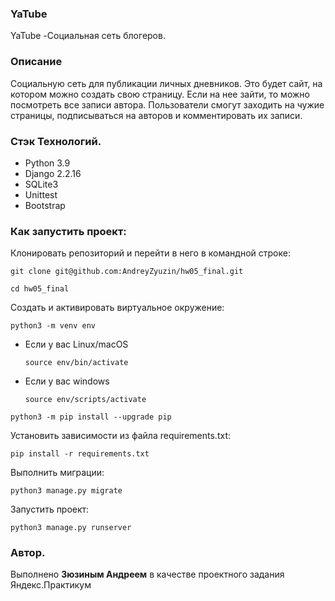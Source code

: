 ### YaTube
YaTube -Социальная сеть блогеров.

### Описание
Cоциальную сеть для публикации личных дневников.
Это будет сайт, на котором можно создать свою страницу. Если на нее зайти, то можно посмотреть все записи автора.
Пользователи смогут заходить на чужие страницы, подписываться на авторов и комментировать их записи.

### Стэк Технологий.
- Python 3.9
- Django 2.2.16
- SQLite3
- Unittest
- Bootstrap


### Как запустить проект:

Клонировать репозиторий и перейти в него в командной строке:

```
git clone git@github.com:AndreyZyuzin/hw05_final.git
```

```
cd hw05_final
```

Cоздать и активировать виртуальное окружение:

```
python3 -m venv env
```

* Если у вас Linux/macOS

    ```
    source env/bin/activate
    ```

* Если у вас windows

    ```
    source env/scripts/activate
    ```

```
python3 -m pip install --upgrade pip
```

Установить зависимости из файла requirements.txt:

```
pip install -r requirements.txt
```

Выполнить миграции:

```
python3 manage.py migrate
```

Запустить проект:

```
python3 manage.py runserver
```

### Автор.
Выполнено **Зюзиным Андреем** в качестве проектного задания Яндекс.Практикум
